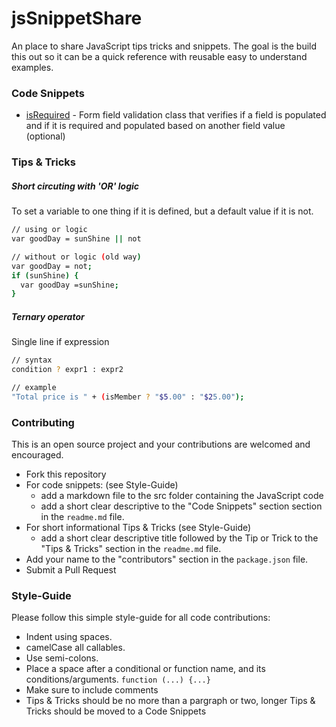# jsSnippetShare
An place to share JavaScript tips tricks and snippets. The goal is the build this out so it can be a quick reference with reusable easy to understand examples.

### Code Snippets
* [isRequired] - Form field validation class that verifies if a field is populated and if it is required and populated based on another field value (optional)

### Tips & Tricks

##### Short circuting with 'OR' logic

To set a variable to one thing if it is defined, but a default value if it is not.
```sh
// using or logic
var goodDay = sunShine || not
```
```sh
// without or logic (old way)
var goodDay = not;
if (sunShine) {
  var goodDay =sunShine;
}
```

##### Ternary operator

Single line if expression

```sh
// syntax
condition ? expr1 : expr2
```
```sh
// example
"Total price is " + (isMember ? "$5.00" : "$25.00");
```

### Contributing ##
This is an open source project and your contributions are welcomed and encouraged.

- Fork this repository
- For code snippets: (see Style-Guide)
   - add a markdown file to the src folder containing the JavaScript code
   - add a short clear descriptive to the "Code Snippets" section section in the `readme.md` file.
- For short informational Tips & Tricks (see Style-Guide)
   - add a short clear descriptive title followed by the Tip or Trick to the "Tips & Tricks" section in the `readme.md` file.
- Add your name to the "contributors" section in the `package.json` file.
- Submit a Pull Request

### Style-Guide ###
Please follow this simple style-guide for all code contributions:

* Indent using spaces.
* camelCase all callables.
* Use semi-colons.
* Place a space after a conditional or function name, and its conditions/arguments. `function (...) {...}`
* Make sure to include comments
* Tips & Tricks should be no more than a pargraph or two, longer Tips & Tricks should be moved to a Code Snippets

[isRequired]: <https://github.com/jwalker724/dillinger/jsSnippetShare/master/src/isrequired.md>
